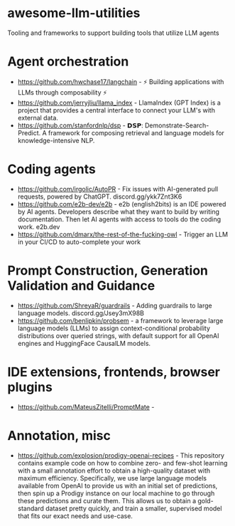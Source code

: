 # awesome-llm-utilities

Tooling and frameworks to support building tools that utilize LLM agents

# Agent orchestration

* https://github.com/hwchase17/langchain - ⚡ Building applications with LLMs through composability ⚡
* https://github.com/jerryjliu/llama_index - LlamaIndex (GPT Index) is a project that provides a central interface to connect your LLM's with external data.
* https://github.com/stanfordnlp/dsp - 𝗗𝗦𝗣: Demonstrate-Search-Predict. A framework for composing retrieval and language models for knowledge-intensive NLP.

# Coding agents

* https://github.com/irgolic/AutoPR - Fix issues with AI-generated pull requests, powered by ChatGPT. discord.gg/ykk7Znt3K6
* https://github.com/e2b-dev/e2b - e2b (english2bits) is an IDE powered by AI agents. Developers describe what they want to build by writing documentation. Then let AI agents with access to tools do the coding work. e2b.dev
* https://github.com/dmarx/the-rest-of-the-fucking-owl - Trigger an LLM in your CI/CD to auto-complete your work

# Prompt Construction, Generation Validation and Guidance

* https://github.com/ShreyaR/guardrails - Adding guardrails to large language models. discord.gg/Jsey3mX98B
* https://github.com/benlipkin/probsem - a framework to leverage large language models (LLMs) to assign context-conditional probability distributions over queried strings, with default support for all OpenAI engines and HuggingFace CausalLM models.


# IDE extensions, frontends, browser plugins

* https://github.com/MateusZitelli/PromptMate - 

# Annotation, misc

* https://github.com/explosion/prodigy-openai-recipes - This repository contains example code on how to combine zero- and few-shot learning with a small annotation effort to obtain a high-quality dataset with maximum efficiency. Specifically, we use large language models available from OpenAI to provide us with an initial set of predictions, then spin up a Prodigy instance on our local machine to go through these predictions and curate them. This allows us to obtain a gold-standard dataset pretty quickly, and train a smaller, supervised model that fits our exact needs and use-case.

